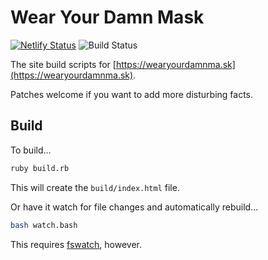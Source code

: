 # Wear Your Damn Mask

[![Netlify Status](https://api.netlify.com/api/v1/badges/059513f5-57e7-452f-b44c-13e18983df5b/deploy-status)](https://app.netlify.com/sites/clever-jang-d57af0/deploys)
![Build Status](https://github.com/corasaurus-hex/wearyourdamnmask/actions/workflows/noon_deploy.yml/badge.svg?event=schedule)

The site build scripts for [https://wearyourdamnma.sk](https://wearyourdamnma.sk).

Patches welcome if you want to add more disturbing facts.

## Build

To build...

``` sh
ruby build.rb
```

This will create the `build/index.html` file.

Or have it watch for file changes and automatically rebuild...

``` sh
bash watch.bash
```

This requires [fswatch](https://github.com/emcrisostomo/fswatch), however.

